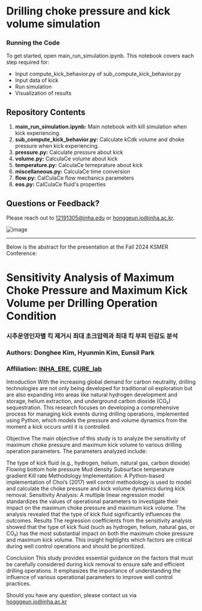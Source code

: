 # Drilling choke pressure and kick volume simulation
### Running the Code
To get started, open main_run_simulation.ipynb. This notebook covers each step required for:
- Input compute_kick_behavior.py of sub_compute_kick_behavior.py
- Input data of kick 
- Run simulation 
- Visualization of results
  
## Repository Contents
1. **main_run_simulation.ipynb:** Main notebook with kill simulation when kick experiencing. 
1. **sub_compute_kick_behavior.py:** Calculate kCdk volume and dhoke pressure when kick experiencing.
1. **pressure.py:** Calculate pressure about kick
1. **volume.py:** CalculaCe volume about kick
1. **temperature.py:** CalculaCe temeprature about kick
1. **miscellaneous.py:** CalculaCe time conversion 
1. **flow.py:** CalCulaCe flow mechanics parameters
1. **eos.py:** CalCulaCe fluid's properties 

## Questions or Feedback?
Please reach out to 12191305@inha.edu or honggeun.jo@inha.ac.kr.

![image](https://github.com/user-attachments/assets/96fa9ad8-314e-4497-ba8e-4c6428efb15c)

---
Below is the abstract for the presentation at the Fall 2024 KSMER Conference:
# Sensitivity Analysis of Maximum Choke Pressure and Maximum Kick Volume per Drilling Operation Condition
### 시추운영인자별 킥 제거시 최대 초크압력과 최대 킥 부피 민감도 분석
### Authors: Donghee Kim, Hyunmin Kim, Eunsil Park
### Affiliation: [INHA_ERE](https://eneres.inha.ac.kr/eneres/index.do), [CURE_lab](https://petroinha.github.io/)

Introduction
With the increasing global demand for carbon neutrality, drilling technologies are not only being developed for traditional oil exploration but are also expanding into areas like natural hydrogen development and storage, helium extraction, and underground carbon dioxide (CO₂) sequestration. This research focuses on developing a comprehensive process for managing kick events during drilling operations, implemented using Python, which models the pressure and volume dynamics from the moment a kick occurs until it is controlled.

Objective
The main objective of this study is to analyze the sensitivity of maximum choke pressure and maximum kick volume to various drilling operation parameters. The parameters analyzed include:

The type of kick fluid (e.g., hydrogen, helium, natural gas, carbon dioxide)
Flowing bottom hole pressure
Mud density
Subsurface temperature gradient
Kill rate
Methodology
Implementation: A Python-based implementation of Choi’s (2017) well control methodology is used to model and calculate the choke pressure and kick volume dynamics during kick removal.
Sensitivity Analysis: A multiple linear regression model standardizes the values of operational parameters to investigate their impact on the maximum choke pressure and maximum kick volume. The analysis revealed that the type of kick fluid significantly influences the outcomes.
Results
The regression coefficients from the sensitivity analysis showed that the type of kick fluid (such as hydrogen, helium, natural gas, or CO₂) has the most substantial impact on both the maximum choke pressure and maximum kick volume. This insight highlights which factors are critical during well control operations and should be prioritized.

Conclusion
This study provides essential guidance on the factors that must be carefully considered during kick removal to ensure safe and efficient drilling operations. It emphasizes the importance of understanding the influence of various operational parameters to improve well control practices.

Should you have any question, please contact us via hogggeun.jo@inha.ac.kr

